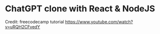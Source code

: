 # ChatGPT clone with React & NodeJS

Credit: freecodecamp tutorial https://www.youtube.com/watch?v=uRQH2CFvedY
